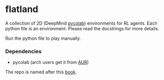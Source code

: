 # flatland

A collection of 2D (DeepMind [pycolab](https://github.com/deepmind/pycolab)) environments for RL agents.
Each python file is an environment.
Please read the docstrings for more details.

Run the python file to play manually.

### Dependencies

 - pycolab (arch users get it from [AUR](https://aur.archlinux.org/packages/python-pycolab-git/))

The repo is named after this [book](https://archive.org/details/flatlandromanceo00abbouoft).
